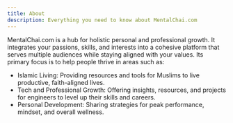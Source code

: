 ```yaml
---
title: About
description: Everything you need to know about MentalChai.com
---
```


MentalChai.com is a hub for holistic personal and professional growth. It integrates your passions, skills, and interests into a cohesive platform that serves multiple audiences while staying aligned with your values. Its primary focus is to help people thrive in areas such as:

- Islamic Living: Providing resources and tools for Muslims to live productive, faith-aligned lives.
- Tech and Professional Growth: Offering insights, resources, and projects for engineers to level up their skills and careers.
- Personal Development: Sharing strategies for peak performance, mindset, and overall wellness.

